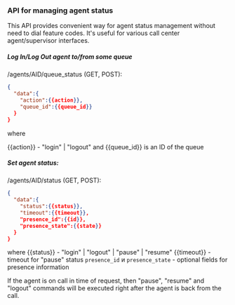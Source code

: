 ### API for managing agent status
This API provides convenient way for agent status management without need to dial feature codes. It's useful for various call center agent/supervisor interfaces.

##### Log In/Log Out agent to/from some queue

/agents/AID/queue_status (GET, POST):

```json
{
  "data":{
    "action":{{action}},
    "queue_id":{{queue_id}}
  }
}
```

where

{{action}} - "login" | "logout"
and {{queue_id}} is an ID of the queue

##### Set agent status:

/agents/AID/status  (GET, POST):

```json
{
  "data":{
    "status":{{status}},
    "timeout":{{timeout}},
    "presence_id":{{id}},
    "presence_state":{{state}}
  }
}
```

where
{{status}} - "login" | "logout" | "pause" | "resume"
{{timeout}} - timeout for "pause" status
`presence_id` и `presence_state` - optional fields for presence information

If the agent is on call in time of request, then "pause",  "resume"  and "logout" commands will be executed right after the agent is back from the call.
